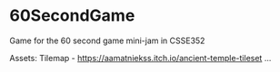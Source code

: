 # 60SecondGame
Game for the 60 second game mini-jam in CSSE352

Assets:
Tilemap - https://aamatniekss.itch.io/ancient-temple-tileset
...
